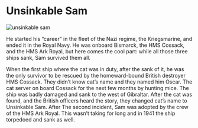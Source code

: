 # Unsinkable Sam

![unsinkable sam](https://upload.wikimedia.org/wikipedia/commons/4/48/Unsinkable_Sam_portrait.jpg)


He started his “career” in the fleet of the Nazi regime, the Kriegsmarine, and ended it in the Royal Navy. He was onboard Bismarck, the HMS Cossack, and the HMS Ark Royal, but here comes the cool part: while all those three ships sank, Sam survived them all. 


When the first ship where the cat was in duty, after the sank of it, he was the only survivor to be rescued by the homeward-bound British destroyer HMS Cossack. They didn’t know cat’s name and they named him Oscar. The cat server on board Cossack for the next few months by hunting mice. The ship was badly damaged and sank to the west of Gibraltar. After the cat was found, and the British officers heard the story, they changed cat’s name to Unsinkable Sam. After The second incident, Sam was adopted by the crew of the HMS Ark Royal. This wasn’t taking for long and in 1941 the ship torpedoed and sank as well.